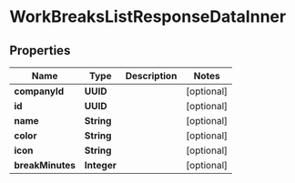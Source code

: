 

# WorkBreaksListResponseDataInner


## Properties

| Name | Type | Description | Notes |
|------------ | ------------- | ------------- | -------------|
|**companyId** | **UUID** |  |  [optional] |
|**id** | **UUID** |  |  [optional] |
|**name** | **String** |  |  [optional] |
|**color** | **String** |  |  [optional] |
|**icon** | **String** |  |  [optional] |
|**breakMinutes** | **Integer** |  |  [optional] |



